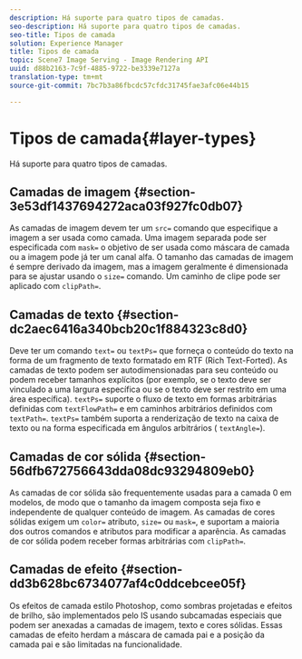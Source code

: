 ```yaml
---
description: Há suporte para quatro tipos de camadas.
seo-description: Há suporte para quatro tipos de camadas.
seo-title: Tipos de camada
solution: Experience Manager
title: Tipos de camada
topic: Scene7 Image Serving - Image Rendering API
uuid: d88b2163-7c9f-4885-9722-be3339e7127a
translation-type: tm+mt
source-git-commit: 7bc7b3a86fbcdc57cfdc31745fae3afc06e44b15

---
```



# Tipos de camada{#layer-types}

Há suporte para quatro tipos de camadas.

## Camadas de imagem {#section-3e53df1437694272aca03f927fc0db07}

As camadas de imagem devem ter um `src=` comando que especifique a imagem a ser usada como camada. Uma imagem separada pode ser especificada com `mask=` o objetivo de ser usada como máscara de camada ou a imagem pode já ter um canal alfa. O tamanho das camadas de imagem é sempre derivado da imagem, mas a imagem geralmente é dimensionada para se ajustar usando o `size=` comando. Um caminho de clipe pode ser aplicado com `clipPath=`.

## Camadas de texto {#section-dc2aec6416a340bcb20c1f884323c8d0}

Deve ter um comando `text=` ou `textPs=` que forneça o conteúdo do texto na forma de um fragmento de texto formatado em RTF (Rich Text-Forted). As camadas de texto podem ser autodimensionadas para seu conteúdo ou podem receber tamanhos explícitos (por exemplo, se o texto deve ser vinculado a uma largura específica ou se o texto deve ser restrito em uma área específica). `textPs=` suporte o fluxo de texto em formas arbitrárias definidas com `textFlowPath=` e em caminhos arbitrários definidos com `textPath=`. `textPs=` também suporta a renderização de texto na caixa de texto ou na forma especificada em ângulos arbitrários ( `textAngle=`).

## Camadas de cor sólida {#section-56dfb672756643dda08dc93294809eb0}

As camadas de cor sólida são frequentemente usadas para a camada 0 em modelos, de modo que o tamanho da imagem composta seja fixo e independente de qualquer conteúdo de imagem. As camadas de cores sólidas exigem um `color=` atributo, `size=` ou `mask=`, e suportam a maioria dos outros comandos e atributos para modificar a aparência. As camadas de cor sólida podem receber formas arbitrárias com `clipPath=`.

## Camadas de efeito {#section-dd3b628bc6734077af4c0ddcebcee05f}

Os efeitos de camada estilo Photoshop, como sombras projetadas e efeitos de brilho, são implementados pelo IS usando subcamadas especiais que podem ser anexadas a camadas de imagem, texto e cores sólidas. Essas camadas de efeito herdam a máscara de camada pai e a posição da camada pai e são limitadas na funcionalidade.
